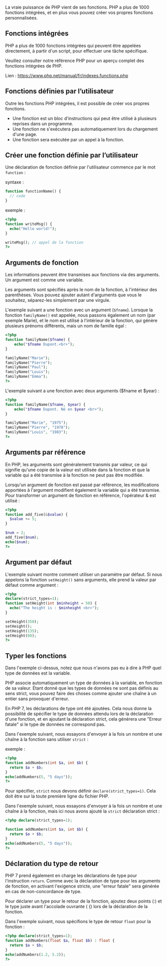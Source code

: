 La vraie puissance de PHP vient de ses fonctions. PHP a plus de 1000 fonctions intégrées, et en plus vous pouvez créer vos propres fonctions personnalisées.

## Fonctions intégrées

PHP a plus de 1000 fonctions intégrées qui peuvent être appelées directement, à partir d'un script, pour effectuer une tâche spécifique.

Veuillez consulter notre référence PHP pour un aperçu complet des fonctions intégrées de PHP.

Lien : <a href="https://www.php.net/manual/fr/indexes.functions.php" title="référenciel complet des fonctions en PHP" target="_blank">https://www.php.net/manual/fr/indexes.functions.php</a>

## Fonctions définies par l’utilisateur

Outre les fonctions PHP intégrées, il est possible de créer vos propres fonctions.

- Une fonction est un bloc d'instructions qui peut être utilisé à plusieurs reprises dans un programme.
- Une fonction ne s'exécutera pas automatiquement lors du chargement d'une page.
- Une fonction sera exécutée par un appel à la fonction.

## Créer une fonction définie par l’utilisateur

Une déclaration de fonction définie par l'utilisateur commence par le mot ```function``` :

syntaxe :

```php
function functionName() {
  // code
}
```

exemple :

```php
<?php
function writeMsg() {
  echo("Hello world!");
}

writeMsg(); // appel de la fonction
?>
```

## Arguments de fonction

Les informations peuvent être transmises aux fonctions via des arguments. Un argument est comme une variable.

Les arguments sont spécifiés après le nom de la fonction, à l'intérieur des parenthèses. Vous pouvez ajouter autant d'arguments que vous le souhaitez, séparez-les simplement par une virgule.

L'exemple suivant a une fonction avec un argument (```$fname```). Lorsque la fonction ```familyName()``` est appelée, nous passons également un nom (par exemple Marie), et le nom est utilisé à l'intérieur de la fonction, qui génère plusieurs prénoms différents, mais un nom de famille égal :

```php
<?php
function familyName($fname) {
    echo("$fname Dupont.<br>");
}

familyName("Marie");
familyName("Pierre");
familyName("Paul");
familyName("Louis");
familyName("Emma");
?>
```

L'exemple suivant a une fonction avec deux arguments ($fname et $year) :

```php
<?php
function familyName($fname, $year) {
    echo("$fname Dupont. Né en $year <br>");
}

familyName("Marie", "1975");
familyName("Pierre", "1978");
familyName("Louis", "1983");
?>
```

## Arguments par référence

En PHP, les arguments sont généralement transmis par valeur, ce qui signifie qu'une copie de la valeur est utilisée dans la fonction et que la variable qui a été transmise à la fonction ne peut pas être modifiée.

Lorsqu'un argument de fonction est passé par référence, les modifications apportées à l'argument modifient également la variable qui a été transmise. Pour transformer un argument de fonction en référence, l'opérateur & est utilisé :

```php
<?php
function add_five(&$value) {
  $value += 5;
}

$num = 2;
add_five($num);
echo($num);
?>
```

## Argument par défaut 

L'exemple suivant montre comment utiliser un paramètre par défaut. Si nous appelons la fonction ```setHeight()``` sans arguments, elle prend la valeur par défaut comme argument :

```php
<?php 
declare(strict_types=1);
function setHeight(int $minheight = 50) {
  echo("The height is : $minheight <br>");
}

setHeight(350);
setHeight();
setHeight(135);
setHeight(80);
?>
```

## Typer les fonctions

Dans l'exemple ci-dessus, notez que nous n'avons pas eu à dire à PHP quel type de données est la variable.

PHP associe automatiquement un type de données à la variable, en fonction de sa valeur. Étant donné que les types de données ne sont pas définis au sens strict, vous pouvez faire des choses comme ajouter une chaîne à un entier sans provoquer d'erreur.

En PHP 7, les déclarations de type ont été ajoutées. Cela nous donne la possibilité de spécifier le type de données attendu lors de la déclaration d'une fonction, et en ajoutant la déclaration strict, cela générera une "Erreur fatale" si le type de données ne correspond pas.

Dans l'exemple suivant, nous essayons d'envoyer à la fois un nombre et une chaîne à la fonction sans utiliser ```strict``` :

exemple :

```php
<?php
function addNumbers(int $a, int $b) {
  return $a + $b;
}
echo(addNumbers(5, "5 days"));
?>
```

Pour spécifier, ```strict``` nous devons définir ```declare(strict_types=1)```. Cela doit être sur la toute première ligne du fichier PHP.

Dans l'exemple suivant, nous essayons d'envoyer à la fois un nombre et une chaîne à la fonction, mais ici nous avons ajouté la ```strict``` déclaration strict :

```php
<?php declare(strict_types=1);

function addNumbers(int $a, int $b) {
  return $a + $b;
}
echo(addNumbers(5, "5 days"));
?>
```

## Déclaration du type de retour

PHP 7 prend également en charge les déclarations de type pour l'instruction ```return```. Comme avec la déclaration de type pour les arguments de fonction, en activant l'exigence stricte, une "erreur fatale" sera générée en cas de non-concordance de type.

Pour déclarer un type pour le retour de la fonction, ajoutez deux points (:) et le type juste avant l'accolade ouvrante ( {) lors de la déclaration de la fonction.

Dans l'exemple suivant, nous spécifions le type de retour ```float``` pour la fonction :

```php
<?php declare(strict_types=1); 
function addNumbers(float $a, float $b) : float {
  return $a + $b;
}
echo(addNumbers(1.2, 5.2));
?>
```